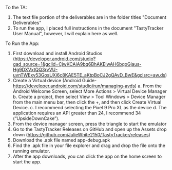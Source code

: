 To the TA:
  1. The text file portion of the deliverables are in the folder titles "Document Deliverables"
  2. To run the app, I placed full instructions in the document "TastyTracker User Manual", however, I will explain here as well.

To Run the App:
  1.	First download and install Android Studios (https://developer.android.com/studio?gad_source=1&gclid=CjwKCAiA9bq6BhAKEiwAH6bqoGjaus-Hg9DXVxtQQ3rvVU-uvnTWExv53GosUXi6c8KAE5TE_aKtpBoCJ2gQAvD_BwE&gclsrc=aw.ds)
  2.	Create a Virtual device (Android Guide- https://developer.android.com/studio/run/managing-avds)
       a.	From the Android Welcome Screen, select More Actions > Virtual Device Manager
    	 b.	Create a project, then select View > Tool Windows > Device Manager from the main menu bar,   then click the +, and then click Create Virtual Device.
    	 c.	I recommend selecting the Pixel 9 Pro XL as the device
    	 d.	The application requires an API greater than 24, I recommend 34 (“UpsideDownCake”).
  4.	From the device manager screen, press the triangle to start the emulator
  5. Go to the TastyTracker Releases on GitHub and open up the Assets drop down (https://github.com/JulieWhite2150/TastyTracker/releases)
  6. Download the .apk file named app-debug.apk
  7. Find the .apk file in your file explorer and drag and drop the file onto the running emulator.
  8. After the app downloads, you can click the app on the home screen to start the app.
